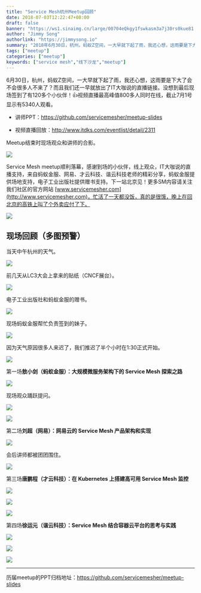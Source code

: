 ```yaml
---
title: "Service Mesh杭州Meetup回顾"
date: 2018-07-03T12:22:47+08:00
draft: false
banner: "https://ws1.sinaimg.cn/large/00704eQkgy1fswkasm3a7j30rs0kue81.jpg"
author: "Jimmy Song"
authorlink: "https://jimmysong.io"
summary: "2018年6月30日，杭州，蚂蚁Z空间，一大早就下起了雨，我还心想，这雨要是下大了会不会很多人不来了？而且我们还一早就放出了IT大咖说的直播链接。没想到最后现场签到了有120多个小伙伴！视频直播最高峰值800多人同时在线，截止7月1号显示有5340人观看。"
tags: ["meetup"]
categories: ["meetup"]
keywords: ["service mesh","线下沙龙","meetup"]
---
```


6月30日，杭州，蚂蚁Z空间，一大早就下起了雨，我还心想，这雨要是下大了会不会很多人不来了？而且我们还一早就放出了IT大咖说的直播链接。没想到最后现场签到了有120多个小伙伴！👍视频直播最高峰值800多人同时在线，截止7月1号显示有5340人观看。

- 讲师PPT：https://github.com/servicemesher/meetup-slides

- 视频直播回放：http://www.itdks.com/eventlist/detail/2311

Meetup结束时现场观众和讲师的合影。

![](https://ws1.sinaimg.cn/large/00704eQkgy1fsuaql8gjaj318w0u0qv6.jpg)

Service Mesh meetup顺利落幕，感谢到场的小伙伴，线上观众，IT大咖说的直播支持，来自蚂蚁金服、网易、才云科技、谐云科技老师的精彩分享，蚂蚁金服提供场地支持，电子工业出版社提供赠书支持。下一站北京见！更多SM内容请关注我们社区的官方网站 [www.servicemesher.com](http://www.servicemesher.com)，忙活了一天都没饭，真的是很饿，晚上在回北京的高铁上叫了个外卖应付了下。

![](https://ws1.sinaimg.cn/large/00704eQkgy1fsuamb3iufj31y011atx2.jpg)

## 现场回顾（多图预警）

当天中午杭州的天气。

![](https://ws1.sinaimg.cn/large/00704eQkgy1fsub06sja0j30xc0p0npd.jpg)

前几天从LC3大会上拿来的贴纸（CNCF展台）。

![](https://ws1.sinaimg.cn/large/00704eQkgy1fsuaue4vfxj30xc0p0b29.jpg)

电子工业出版社和蚂蚁金服的赠书。

![](https://ws1.sinaimg.cn/large/00704eQkgy1fsuav3vujnj318w0u0npd.jpg)

现场蚂蚁金服帮忙负责签到的妹子。

![](https://ws1.sinaimg.cn/large/00704eQkgy1fsuavtu3d3j318w0u01ky.jpg)

因为天气原因很多人来迟了，我们推迟了半个小时在1:30正式开始。

![](https://ws1.sinaimg.cn/large/00704eQkgy1fsuaww0pkjj318w0u0hdu.jpg)

第一场**敖小剑（蚂蚁金服）：大规模微服务架构下的 Service Mesh 探索之路**

![](https://ws1.sinaimg.cn/large/00704eQkgy1fsuaxqxvyoj318w0u0b2a.jpg)

现场观众踊跃提问。

![](https://ws1.sinaimg.cn/large/00704eQkgy1fsuaz8hfxfj318w0u07wi.jpg)

![](https://ws1.sinaimg.cn/large/00704eQkgy1fsub6g8csej318w0u0npd.jpg)

第二场**刘超（网易）：网易云的 Service Mesh 产品架构和实现**

![](https://ws1.sinaimg.cn/large/00704eQkgy1fsub2vn95vj318w0u0npd.jpg)

会后讲师都被团团围住。

![](https://ws1.sinaimg.cn/large/00704eQkgy1fsub2eyzpqj318w0u0x6p.jpg)

第三场**唐鹏程（才云科技）：在 Kubernetes 上搭建高可用 Service Mesh 监控**

![](https://ws1.sinaimg.cn/large/00704eQkgy1fsub3q7jooj318w0u0b2a.jpg)

![](https://ws1.sinaimg.cn/large/00704eQkgy1fsub5atdsvj318w0u0x6p.jpg)

![](https://ws1.sinaimg.cn/large/00704eQkgy1fsub611rakj318w0u0u0x.jpg)

第四场**徐运元（谐云科技）：Service Mesh 结合容器云平台的思考与实践**

![](https://ws1.sinaimg.cn/large/00704eQkgy1fsub5os3jnj318w0u0e81.jpg)

![](https://ws1.sinaimg.cn/large/00704eQkgy1fsub5t5yk2j318w0u0u0x.jpg)

![](https://ws1.sinaimg.cn/large/00704eQkgy1fsub6sjm96j318w0u0b2a.jpg)

------

历届meetup的PPT归档地址：https://github.com/servicemesher/meetup-slides
